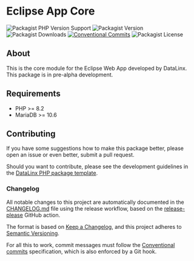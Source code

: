 # Eclipse App Core

![Packagist PHP Version Support](https://img.shields.io/packagist/php-v/datalinx/eclipse-core)
![Packagist Version](https://img.shields.io/packagist/v/datalinx/eclipse-core)
![Packagist Downloads](https://img.shields.io/packagist/dt/datalinx/eclipse-core)
[![Conventional Commits](https://img.shields.io/badge/Conventional%20Commits-1.0.0-%23FE5196?logo=conventionalcommits&logoColor=white)](https://conventionalcommits.org)
![Packagist License](https://img.shields.io/packagist/l/datalinx/eclipse-core)

## About
This is the core module for the Eclipse Web App developed by DataLinx.
This package is in pre-alpha development.

## Requirements
- PHP >= 8.2
- MariaDB >= 10.6

## Contributing
If you have some suggestions how to make this package better, please open an issue or even better, submit a pull request.

Should you want to contribute, please see the development guidelines in the [DataLinx PHP package template](https://github.com/datalinx/eclipse-core).

### Changelog
All notable changes to this project are automatically documented in the [CHANGELOG.md](CHANGELOG.md) file using the release workflow, based on the [release-please](https://github.com/googleapis/release-please) GitHub action.

The format is based on [Keep a Changelog](https://keepachangelog.com/en/1.0.0/),
and this project adheres to [Semantic Versioning](https://semver.org/spec/v2.0.0.html).

For all this to work, commit messages must follow the [Conventional commits](https://www.conventionalcommits.org/) specification, which is also enforced by a Git hook.
